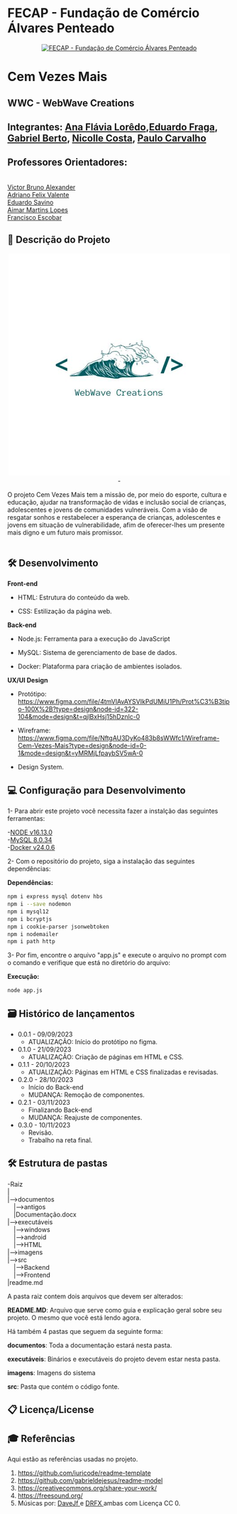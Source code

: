 # FECAP - Fundação de Comércio Álvares Penteado

<p align="center">
<a href= "https://www.fecap.br/"><img src="https://encrypted-tbn0.gstatic.com/images?q=tbn:ANd9GcRhZPrRa89Kma0ZZogxm0pi-tCn_TLKeHGVxywp-LXAFGR3B1DPouAJYHgKZGV0XTEf4AE&usqp=CAU" alt="FECAP - Fundação de Comércio Álvares Penteado" border="0"></a>
</p>

# Cem Vezes Mais

## WWC - WebWave Creations

## Integrantes: <a href="https://www.linkedin.com/in/ana-flavia-lor%C3%AAdo-9629b5210?utm_source=share&utm_campaign=share_via&utm_content=profile&utm_medium=ios_app">Ana Flávia Lorêdo</a>,<a href="https://www.linkedin.com/in/eduardo-fraga-santos?utm_source=share&utm_campaign=share_via&utm_content=profile&utm_medium=android_app">Eduardo Fraga</a>, <a href="https://www.linkedin.com/in/gabriel-berto-167475141?utm_source=share&utm_campaign=share_via&utm_content=profile&utm_medium=ios_app">Gabriel Berto</a>, <a href="www.linkedin.com/in/nicolle-costa-a85100211">Nicolle Costa</a>, <a href="">Paulo Carvalho</a>


## Professores Orientadores: 
<br>
<a href="https://www.linkedin.com/in/victorbarq/">Victor Bruno Alexander</a>
<br>
<a href="https://www.linkedin.com/in/adriano-valente-534576135/">Adriano Felix Valente</a>
<br>
<a href="https://www.linkedin.com/in/eduardo-savino-gomes-77833a10/">Eduardo Savino</a>
<br>
<a href="https://www.linkedin.com/in/aimarlopes/">Aimar Martins Lopes</a>
<br>
<a href="https://www.linkedin.com/in/francisco-escobar/">Francisco Escobar</a>



## 💬 Descrição do Projeto

<p align="center">
<img src="Imagens/Logo/jpg.jfif" alt="WWC" border="0">
-
</p>

O projeto Cem Vezes Mais tem a missão de, por meio do esporte, cultura e educação, ajudar na transformação de vidas e inclusão social de crianças, adolescentes e jovens de comunidades vulneráveis. Com a visão de resgatar sonhos e restabelecer a esperança de crianças, adolescentes e jovens em situação de vulnerabilidade, afim de oferecer-lhes um presente mais digno e um futuro mais promissor.
<br><br>

## 🛠️ Desenvolvimento

<b>Front-end</b>

- HTML: Estrutura do conteúdo da web.

- CSS: Estilização da página web.

<b>Back-end</b>

- Node.js: Ferramenta para a execução do JavaScript

- MySQL: Sistema de gerenciamento de base de dados.

- Docker: Plataforma para criação de ambientes isolados.

<b>UX/UI Design</b>

- Protótipo: https://www.figma.com/file/4tmVlAvAYSVIkPdUMiU1Ph/Prot%C3%B3tipo-100X%2B?type=design&node-id=322-104&mode=design&t=qjlBxHsj15hDznlc-0

- Wireframe: https://www.figma.com/file/NftgAU3DyKo483b8sWWfc1/Wireframe-Cem-Vezes-Mais?type=design&node-id=0-1&mode=design&t=yMRMjLfpaybSV5wA-0

- Design System.


## 💻 Configuração para Desenvolvimento

1- Para abrir este projeto você necessita fazer a instalção das seguintes ferramentas:

-<a href="https://nodejs.org/en/blog/release/v16.13.0">NODE v16.13.0</a><br>
-<a href="https://dev.mysql.com/downloads/installer/">MySQL 8.0.34</a><br>
-<a href="https://docs.docker.com/engine/release-notes/24.0/">Docker v24.0.6</a>

2- Com o repositório do projeto, siga a instalação das seguintes dependências:

<b>Dependências:</b>
```sh
npm i express mysql dotenv hbs
npm i --save nodemon
npm i mysql12
npm i bcryptjs
npm i cookie-parser jsonwebtoken
npm i nodemailer
npm i path http
```
 3- Por fim, encontre o arquivo "app.js" e execute o arquivo no prompt com o comando e verifique que está no diretório do arquivo:
 
<b>Execução:</b>
```sh
node app.js
```

## 🗃 Histórico de lançamentos

* 0.0.1 - 09/09/2023
    * ATUALIZAÇÃO: Início do protótipo no figma.
* 0.1.0 - 21/09/2023
    * ATUALIZAÇÃO: Criação de páginas em HTML e CSS.
* 0.1.1 - 20/10/2023
    * ATUALIZAÇÃO: Páginas em HTML e CSS finalizadas e revisadas.
* 0.2.0 - 28/10/2023
    * Início do Back-end
    * MUDANÇA: Remoção de componentes.
* 0.2.1 - 03/11/2023
    * Finalizando Back-end
    * MUDANÇA: Reajuste de componentes.
* 0.3.0 - 10/11/2023
    * Revisão.  
    * Trabalho na reta final.
 
 
## 🛠 Estrutura de pastas

-Raiz<br>
|<br>
|-->documentos<br>
  &emsp;|-->antigos<br>
  &emsp;|Documentação.docx<br>
|-->executáveis<br>
  &emsp;|-->windows<br>
  &emsp;|-->android<br>
  &emsp;|-->HTML<br>
|-->imagens<br>
|-->src<br>
  &emsp;|-->Backend<br>
  &emsp;|-->Frontend<br>
|readme.md<br>

A pasta raiz contem dois arquivos que devem ser alterados:

<b>README.MD</b>: Arquivo que serve como guia e explicação geral sobre seu projeto. O mesmo que você está lendo agora.

Há também 4 pastas que seguem da seguinte forma:

<b>documentos</b>: Toda a documentação estará nesta pasta.

<b>executáveis</b>: Binários e executáveis do projeto devem estar nesta pasta.

<b>imagens</b>: Imagens do sistema

<b>src</b>: Pasta que contém o código fonte.

## 📋 Licença/License


## 🎓 Referências

Aqui estão as referências usadas no projeto.

1. <https://github.com/iuricode/readme-template>
2. <https://github.com/gabrieldejesus/readme-model>
3. <https://creativecommons.org/share-your-work/>
4. <https://freesound.org/>
5. Músicas por: <a href="https://freesound.org/people/DaveJf/sounds/616544/"> DaveJf </a> e <a href="https://freesound.org/people/DRFX/sounds/338986/"> DRFX </a> ambas com Licença CC 0.
